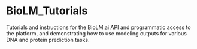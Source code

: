 # BioLM_Tutorials

Tutorials and instructions for the BioLM.ai API and programmatic access to the platform, and demonstrating how to use modeling outputs for various DNA and protein prediction tasks.
